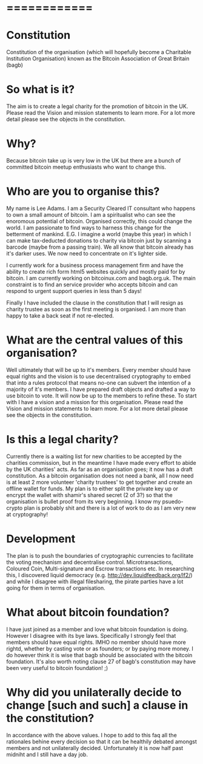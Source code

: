 ============
============
Constitution
============

Constitution of the organisation (which will hopefully become a Charitable Institution Organisation) known as the Bitcoin Association of Great Britain (bagb)

So what is it?
============

The aim is to create a legal charity for the promotion of bitcoin in the UK.
Please read the Vision and mission statements to learn more.
For a lot more detail please see the objects in the constitution.

Why?
============

Because bitcoin take up is very low in the UK but there are a bunch of committed bitcoin meetup enthusiasts who want to change this.

Who are you to organise this?
============
My name is Lee Adams. I am a Security Cleared IT consultant who happens to own a small amount of bitcoin. I am a spiritualist who can see the enoromous potential of bitcoin. Organised correctly, this could change the world. I am passionate to find ways to harness this change for the betterment of mankind. E.G. I imagine a world (maybe this year) in which I can make tax-deducted donations to charity via bitcoin just by scanning a barcode (maybe from a passing train). We all know that bitcoin already has it's darker uses. We now need to concentrate on it's lighter side. 

I currently work for a business process management firm and have the ability to create rich form html5 websites quickly and mostly paid for by bitcoin. I am currently working on bitcoinux.com and bagb.org.uk. The main constraint is to find an service provider who accepts bitcoin and can respond to urgent support queries in less than 5 days!

Finally I have included the clause in the constitution that I will resign as charity trustee as soon as the first meeting is organised. I am more than happy to take a back seat if not re-elected.

What are the central values of this organisation?
============
Well ultimately that will be up to it's members. Every member should have equal rights and the vision is to use decentralised cryptography to embed that into a rules protocol that means no-one can subvert the intention of a majority of it's members. I have prepared draft objects and drafted a way to use bitcoin to vote. It will now be up to the members to refine these.
To start with I have a vision and a mission for this organisation.
Please read the Vision and mission statements to learn more.
For a lot more detail please see the objects in the constitution.


Is this a legal charity?
============
Currently there is a waiting list for new charities to be accepted by the charities commission, but in the meantime I have made every effort to abide by the UK charities' acts. As far as an organisation goes; it now has a draft constitution. As a bitcoin organisation does not need a bank, all I now need is at least 2 more volunteer 'charity trustees' to get together and create an offline wallet for funds. My plan is to either split the private key up or encrypt the wallet with shamir's shared secret (2 of 3?) so that the organisation is bullet proof from its very beginning. I know my psuedo-crypto plan is probably shit and there is a lot of work to do as I am very new at cryptography!

Development
============
The plan is to push the boundaries of cryptographic currencies to facilitate the voting mechanism and decentralise control. Microtransactions, Coloured Coin, Multi-signature and Escrow transactions etc. In researching this, I discovered liquid democracy (e.g. http://dev.liquidfeedback.org/lf2/) and while I disagree with illegal filesharing, the pirate parties have a lot going for them in terms of organisation.

What about bitcoin foundation?
============
I have just joined as a member and love what bitcoin foundation is doing. However I disagree with its bye laws. Specifically I strongly feel that members should have equal rights. IMHO no member should have more rightd, whether by casting vote or as founders; or by paying more money. I do however think it is wise that bagb should be associated with the bitcoin foundation. It's also worth noting clause 27 of bagb's constitution may have been very useful to bitcoin foundation! ;)

Why did you unilaterally decide to change [such and such] a clause in the constitution?
============
In accordance with the above values. I hope to add to this faq all the rationales behine every decision so that it can be healthily debated amongst members and not unilaterally decided. Unfortunately it is now half past midniht and I still have a day job.





